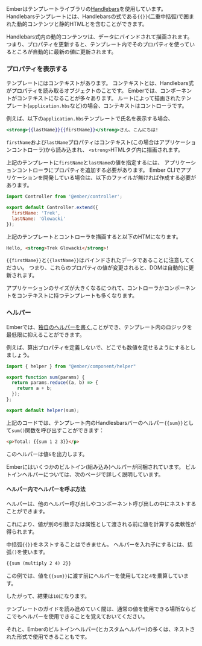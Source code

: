<!--
Ember uses the [Handlebars templating library](http://www.handlebarsjs.com)
to power your app's user interface. Handlebars templates contain static HTML and dynamic content inside Handlebars expressions, which are invoked with double curly braces: `{{}}`.
-->

Emberはテンプレートライブラリの[Handlebars](http://www.handlebarsjs.com)を使用しています。
Handlebarsテンプレートには、Handlebarsの式である`{{}}`(二重中括弧)で囲まれた動的コンテンツと静的HTMLとを含むことができます。

<!--
Dynamic content inside a Handlebars expression is rendered with data-binding. This means if you update a property, your usage of that property in a template will be automatically updated to the latest value.
-->

Handlebars式内の動的コンテンツは、データにバインドされて描画されます。
つまり、プロパティを更新すると、テンプレート内でそのプロパティを使っているところが自動的に最新の値に更新されます。

<!--
### Displaying Properties
-->

### プロパティを表示する

<!--
Templates are backed with a context. A context is an object from which
Handlebars expressions read their properties. In Ember this is often a component. For templates rendered by a route (like `application.hbs`), the context is a controller.
-->

テンプレートにはコンテキストがあります。
コンテキストとは、Handlebars式がプロパティを読み取るオブジェクトのことです。
Emberでは、コンポーネントがコンテキストになることが多々あります。
ルートによって描画されたテンプレート(`application.hbs`など)の場合、コンテキストはコントローラです。

<!--
For example, this `application.hbs` template will render a first and last name:
-->

例えば、以下の`application.hbs`テンプレートで氏名を表示する場合、

<!--
```app/templates/application.hbs
Hello, <strong>{{firstName}} {{lastName}}</strong>!
```
-->

```app/templates/application.hbs
<strong>{{lastName}}{{firstName}}</strong>さん、こんにちは!
```

<!--
The `firstName` and `lastName` properties are read from the
context (the application controller in this case), and rendered inside the
`<strong>` HTML tag.
-->

`firstName`および`lastName`プロパティはコンテキスト(この場合はアプリケーションコントローラ)から読み込まれ、
`<strong>`HTMLタグ内に描画されます。

<!--
To provide a `firstName` and `lastName` to the above template, properties
must be added to the application controller. If you are following along with
an Ember CLI application, you may need to create this file:
-->

上記のテンプレートに`firstName`と`lastName`の値を指定するには、
アプリケーションコントローラにプロパティを追加する必要があります。
Ember CLIでアプリケーションを開発している場合は、以下のファイルが無ければ作成する必要があります。

```app/controllers/application.js
import Controller from '@ember/controller';

export default Controller.extend({
  firstName: 'Trek',
  lastName: 'Glowacki'
});
```

<!--
The above template and controller render as the following HTML:
-->

上記のテンプレートとコントローラを描画すると以下のHTMになります。

```html
Hello, <strong>Trek Glowacki</strong>!
```

<!--
Remember that `{{firstName}}` and `{{lastName}}` are bound data. That means
if the value of one of those properties changes, the DOM will be updated
automatically.
-->

`{{firstName}}`と`{{lastName}}`はバインドされたデータであることに注意してください。
つまり、これらのプロパティの値が変更されると、DOMは自動的に更新されます。

<!--
As an application grows in size, it will have many templates backed by
controllers and components.
-->

アプリケーションのサイズが大きくなるにつれて、コントローラかコンポーネントをコンテキストに持つテンプレートも多くなります。

<!--
### Helpers
-->

### ヘルパー

<!--
Ember gives you the ability to [write your own helpers](../writing-helpers/), to bring a minimum of logic into Ember templating.
-->

Emberでは、[独自のヘルパーを書く](../writing-helpers/),ことができ、テンプレート内のロジックを最低限に抑えることができます。

<!--
For example, let's say you would like the ability to add a few numbers together, without needing to define a computed property everywhere you would like to do so.
-->

例えば、算出プロパティを定義しないで、どこでも数値を足せるようにするとしましょう。

```app/helpers/sum.js
import { helper } from "@ember/component/helper"

export function sum(params) {
  return params.reduce((a, b) => {
    return a + b;
  });
};

export default helper(sum);
```

<!--
The above code will allow you invoke the `sum()` function as a `{{sum}}` handlebars "helper" in your templates:
-->

上記のコードでは、テンプレート内のHandlesbarsバーのヘルパー`{{sum}}`として`sum()`関数を呼び出すことができます：

```html
<p>Total: {{sum 1 2 3}}</p>
```

<!--
This helper will output a value of `6`.
-->

このヘルパーは値`6`を出力します。

<!--
Ember ships with several built-in helpers, which you will learn more about in the following guides.
-->

Emberにはいくつかのビルトイン(組み込み)ヘルパーが同梱されています。
ビルトインヘルパーについては、次のページで詳しく説明しています。

<!--
#### Nested Helpers
-->

#### ヘルパー内でヘルパーを呼ぶ方法

<!--
Helpers have the ability to be nested within other helper invocations and also component invocations.
-->

ヘルパーは、他のヘルパー呼び出しやコンポーネント呼び出しの中にネストすることができます。

<!--
This gives you the flexibility to compute a value _before_ it is passed in as an argument or an attribute of another.
-->

これにより、値が別の引数または属性として渡される前に値を計算する柔軟性が得られます。

<!--
It is not possible to nest curly braces `{{}}`, so the correct way to nest a helper is by using parentheses `()`:
-->

中括弧`{{}}`をネストすることはできません。
ヘルパーを入れ子にするには、括弧`()`を使います。

```html
{{sum (multiply 2 4) 2}}
```

<!--
In this example, we are using a helper to multiply `2` and `4` _before_ passing the value into `{{sum}}`.
-->

この例では、値を`{{sum}}`に渡す前にヘルパーを使用して`2`と`4`を乗算しています。

<!--
Thus, the output of these combined helpers is `10`.
-->

したがって、結果は`10`になります。

<!--
As you move forward with these template guides, keep in mind that a helper can be used anywhere a normal value can be used.
-->

テンプレートのガイドを読み進めていく間は、通常の値を使用できる場所ならどこでもヘルパーを使用できることを覚えておいてください。

<!--
Thus, many of Ember's built-in helpers (as well as your custom helpers) can be used in nested form.
-->

それと、Emberのビルトインヘルパー(とカスタムヘルパー)の多くは、ネストされた形式で使用できることもです。
